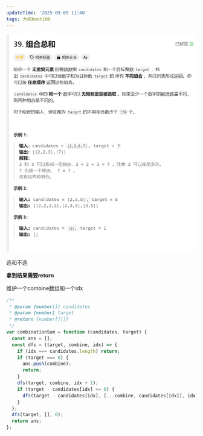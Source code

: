 ```yaml
---
updateTime: '2025-09-09 11:40'
tags: 力扣hoot100
---
```

![image-20250324223730558](./img/image-20250324223730558.png)

选和不选

**拿到结果需要return**

维护一个combine数组和一个idx

```javascript
/**
 * @param {number[]} candidates
 * @param {number} target
 * @return {number[][]}
 */
var combinationSum = function (candidates, target) {
  const ans = [];
  const dfs = (target, combine, idx) => {
    if (idx === candidates.length) return;
    if (target === 0) {
      ans.push(combine);
      return;
    }
    dfs(target, combine, idx + 1);
    if (target - candidates[idx] >= 0) {
      dfs(target - candidates[idx], [...combine, candidates[idx]], idx);
    }
  };
  dfs(target, [], 0);
  return ans;
};
```
